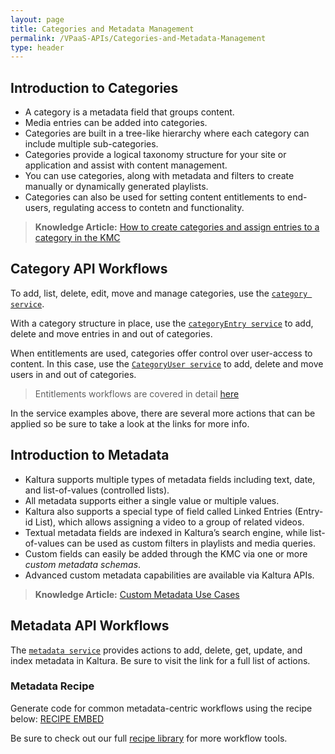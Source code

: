 ```yaml
---
layout: page
title: Categories and Metadata Management
permalink: /VPaaS-APIs/Categories-and-Metadata-Management
type: header
---
```


## Introduction to Categories

* A category is a metadata field that groups content. 
* Media entries can be added into categories. 
* Categories are built in a tree-like hierarchy where each category can include multiple sub-categories.
* Categories provide a logical taxonomy structure for your site or application and assist with content management. 
* You can use categories, along with metadata and filters to create manually or dynamically generated playlists.
* Categories can also be used for setting content entitlements to end-users, regulating access to contetn and functionality.

>**Knowledge Article:** [How to create categories and assign entries to a category in the KMC](http://knowledge.kaltura.com/faq/how-create-categories-and-assign-entries-category-kmc#categories)

## Category API Workflows

To add, list, delete, edit, move and manage categories, use the [`category service`](https://www.kaltura.com/api_v3/testmeDoc/index.php?service=category).

With a category structure in place, use the [`categoryEntry service`](https://www.kaltura.com/api_v3/testmeDoc/index.php?service=categoryEntry) to add, delete and move entries in and out of categories.

When entitlements are used, categories offer control over user-access to content. In this case, use the [`CategoryUser service`](https://www.kaltura.com/api_v3/testmeDoc/index.php?service=categoryUser) to add, delete and move users in and out of categories. 

>Entitlements workflows are covered in detail [here](#)

In the service examples above, there are several more actions that can be applied so be sure to take a look at the links for more info.

## Introduction to Metadata

* Kaltura supports multiple types of metadata fields including text, date, and list-of-values (controlled lists).
* All metadata supports either a single value or multiple values. 
* Kaltura also supports a special type of field called Linked Entries (Entry-id List), which allows assigning a video to a group of related videos.
* Textual metadata fields are indexed in Kaltura’s search engine, while list-of-values can be used as custom filters in playlists and media queries.
* Custom fields can easily be added through the KMC via one or more *custom metadata schemas*.
* Advanced custom metadata capabilities are available via Kaltura APIs.

>**Knowledge Article:** [Custom Metadata Use Cases](http://knowledge.kaltura.com/custom-metadata-use-cases#metadata)

## Metadata API Workflows

The [`metadata service`](https://www.kaltura.com/api_v3/testmeDoc/index.php?service=metadata_metadata) provides actions to add, delete, get, update, and index metadata in Kaltura. Be sure to visit the link for a full list of actions.

### Metadata Recipe
Generate code for common metadata-centric workflows using the recipe below:
[RECIPE EMBED](x)

Be sure to check out our full [recipe library](http://developers.kaltura.org) for more workflow tools.